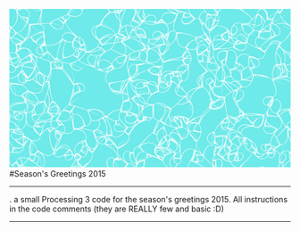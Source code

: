 ![sample_cyan.png](https://github.com/ale2x72/holydays2015/blob/master/imgs/sample_cyan.png)
#Season's Greetings 2015

____________________________________________________________________________________________________________________________________

. a small Processing 3 code for the season's greetings 2015. All instructions in the code comments (they are REALLY few and basic :D)

____________________________________________________________________________________________________________________________________
